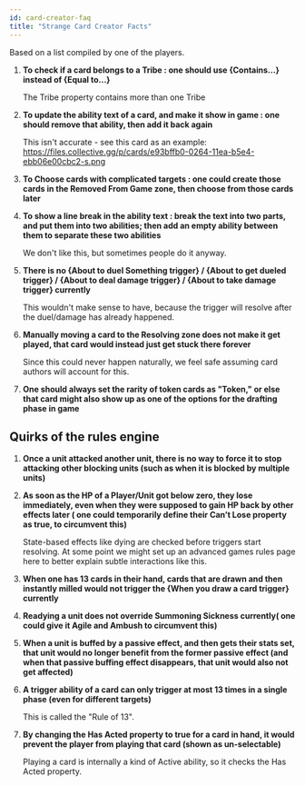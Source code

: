 ```yaml
---
id: card-creator-faq
title: "Strange Card Creator Facts"
---
```


Based on a list compiled by one of the players.

1. **To check if a card belongs to a Tribe : one should use {Contains...} instead of {Equal to...}**

   The Tribe property contains more than one Tribe

2. **To update the ability text of a card, and make it show in game : one should remove that ability, then add it back again**

   This isn't accurate - see this card as an example: https://files.collective.gg/p/cards/e93bffb0-0264-11ea-b5e4-ebb06e00cbc2-s.png

3. **To Choose cards with complicated targets : one could create those cards in the Removed From Game zone, then choose from those cards later**

4. **To show a line break in the ability text : break the text into two parts, and put them into two abilities; then add an empty ability between them to separate these two abilities**

   We don't like this, but sometimes people do it anyway.

5. **There is no {About to duel Something trigger} / {About to get dueled trigger} / {About to deal damage trigger} / {About to take damage trigger} currently**

   This wouldn't make sense to have, because the trigger will resolve after the duel/damage has already happened.

6. **Manually moving a card to the Resolving zone does not make it get played, that card would instead just get stuck there forever**

   Since this could never happen naturally, we feel safe assuming card authors will account for this.

7. **One should always set the rarity of token cards as "Token," or else that card might also show up as one of the options for the drafting phase in game**

## Quirks of the rules engine

1. **Once a unit attacked another unit, there is no way to force it to stop attacking other blocking units (such as when it is blocked by multiple units)**

2. **As soon as the HP of a Player/Unit got below zero, they lose immediately, even when they were supposed to gain HP back by other effects later ( one could temporarily define their Can’t Lose property as true, to circumvent this)**

   State-based effects like dying are checked before triggers start resolving. At some point we might set up an advanced games rules page here to better explain subtle interactions like this.

3. **When one has 13 cards in their hand, cards that are drawn and then instantly milled would not trigger the {When you draw a card trigger} currently**

4. **Readying a unit does not override Summoning Sickness currently( one could give it Agile and Ambush to circumvent this)**

5. **When a unit is buffed by a passive effect, and then gets their stats set, that unit would no longer benefit from the former passive effect (and when that passive buffing effect disappears, that unit would also not get affected)**

6. **A trigger ability of a card can only trigger at most 13 times in a single phase (even for different targets)**

   This is called the "Rule of 13".

7. **By changing the Has Acted property to true for a card in hand, it would prevent the player from playing that card (shown as un-selectable)**

   Playing a card is internally a kind of Active ability, so it checks the Has Acted property.
